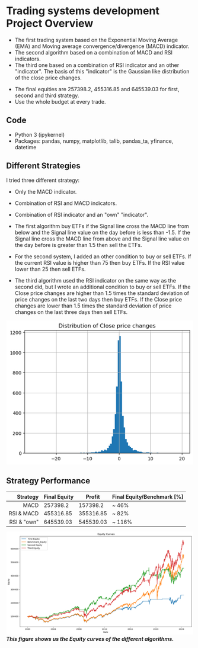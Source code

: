 # Trading systems development Project Overview
* The first trading system based on the Exponential Moving Average (EMA) and Moving average convergence/divergence (MACD) indicator.
* The second algorithm based on a combination of MACD and RSI indicators.
* The third one based on a combination of  RSI indicator and an other "indicator". The basis of this "indicator" is the Gaussian like distribution of the close price changes.

 - The final equities are 257398.2, 455316.85 and 645539.03 for first, second and third strategy.
 - Use the whole budget at every trade.

## Code
* Python 3 (ipykernel)
* Packages: pandas, numpy, matplotlib, talib, pandas_ta, yfinance, datetime

## Different Strategies

I tried three different strategy:
* Only the MACD indicator.
* Combination of RSI and MACD indicators.
* Combination of RSI indicator and an "own" "indicator".

* The first algorithm buy ETFs if the Signal line cross the MACD line from below and the Signal line value on the day before is less than -1.5. If the Signal line cross the MACD line from above and the Signal line value on the day before is greater than 1.5 then sell the ETFs.
* For the second system, I added an other condition to buy or sell ETFs. If the current RSI value is higher than 75 then buy ETFs. If the RSI value lower than 25 then sell ETFs.
* The third algorithm used the RSI indicator on the same way as the second did, but I wrote an additional condition to buy or sell ETFs. If the Close price changes are higher than 1.5 times the standard deviation of price changes on the last two days then buy ETFs. If the Close price changes are lower than 1.5 times the standard deviation of price changes on the last three days then sell ETFs.

![Performance](https://github.com/trauerj/Trading_Systems_Development_Project/blob/main/dist_plot.png)

## Strategy Performance

|      Strategy      | Final Equity | Profit | Final Equity/Benchmark [%] |
|----------------:|------|------|------|
|MACD| 257398.2 | 157398.2 | ~ 46% |
|RSI & MACD | 455316.85 | 355316.85 | ~ 82% |
|RSI & "own"| 645539.03 | 545539.03 | ~ 116% |

![Performance](https://github.com/trauerj/Trading_Systems_Development_Project/blob/main/Equity_curves.png)
_**This figure shows us the Equity curves of the different algorithms.**_
